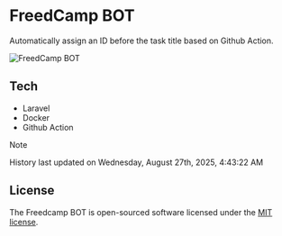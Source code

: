 # FreedCamp BOT

Automatically assign an ID before the task title based on Github Action.

![FreedCamp BOT](https://repository-images.githubusercontent.com/737932867/7d34798b-2680-471c-b089-a78a718d3d6a)

## Tech

- Laravel
- Docker
- Github Action

> [!NOTE]  
> History last updated on Wednesday, August 27th, 2025, 4:43:22 AM

## License

The Freedcamp BOT is open-sourced software licensed under the [MIT license](https://opensource.org/licenses/MIT).
